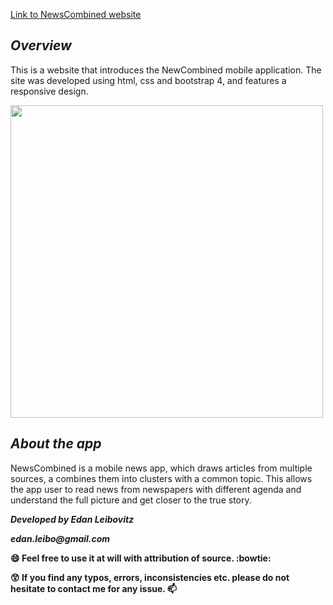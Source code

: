 [Link to NewsCombined website](https://news-combined.herokuapp.com/)

## *Overview* ##
This is a website that introduces the NewCombined mobile application. The site was developed using html, css and bootstrap 4, and features a responsive design.

<img src=https://i.imgur.com/Poxy1Q5.jpg width="500">

## *About the app* ##
NewsCombined is a mobile news app, which draws articles from multiple sources, a combines them into clusters with a common topic. This allows the app user to read news from newspapers with different agenda and understand the full picture and get closer to the true story.

**_Developed by Edan Leibovitz_**

**_edan.leibo@gmail.com_**

**:smile: Feel free to use it at will with attribution of source. :bowtie:**

**:astonished: If you find any typos, errors, inconsistencies etc. please do not hesitate to contact me for any issue. :mailbox:**
